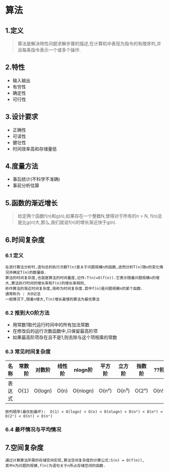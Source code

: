 # 算法

## 1.定义
> 算法是解决特性问题求解步骤的描述,在计算机中表现为指令的有限序列,并且每条指令表示一个或多个操作.

## 2.特性
- 输入输出
- 有穷性
- 确定性
- 可行性

## 3.设计要求
- 正确性
- 可读性
- 健壮性
- 时间效率高和存储量低

## 4.度量方法
- 事后统计(不科学不准确)
- 事前分析估算

## 5.函数的渐近增长
> 给定两个函数f(n)和g(n),如果存在一个整数N,使得对于所有的n > N, f(n)总是比g(n)大,那么,我们就说f(n)的增长渐近快于g(n).

## 6.时间复杂度
### 6.1 定义
    在进行算法分析时,语句总的执行次数T(n)是关于问题规模n的函数,进而分析T(n)随n的变化情况并确定T(n)的数量级.
    算法的时间复杂度,也就是算法的时间量度,记作:T(n)=O(f(n)).它表示随着问题规模n的增大,算法执行时间的增长率和f(n)的增长率相同,
    称作算法的渐近时间复杂度,简称为时间复杂度.其中f(n)是问题规模n的某个函数.
    通常称为 : 大O记法
    一般情况下,随着n增大,T(n)增长最慢的算法为最优算法
### 6.2 推到大O阶方法
- 用常数1取代运行时间中的所有加法常数
- 在修改后的运行次数函数中,只保留最高阶项
- 如果最高阶项存在且不是1,则去除与这个项相乘的常数

### 6.3 常见时间复杂度
| 名称        | 常数阶    |  对数阶  |  线性阶  |  nlogn阶  |  平方阶  |  立方阶  |  指数阶  |  ??阶  |  ??阶  |
| --------   | -----:   | :----: | :----: | :----: | :----: | :----: | :----: | :----: | :----: |
| 表达式        | O(1)      |   O(logn)    |    O(n)   |    O(nlogn)   |  O(n²)     |   O(n³)    |   O(2ⁿ)    |   O(n!)    |   O(nⁿ)    |

    排列顺序(最优到最坏):  O(1) < O(logn) < O(n) < O(nlogn) < O(n²) < O(n³) < O(2ⁿ) < O(n!) < O(nⁿ)
### 6.4 最坏情况与平均情况
## 7.空间复杂度
    通过计算算法所需的存储空间实现,算法空间复杂度的计算公式:S(n) = O(f(n)),
    其中n为问题的规模,f(n)为语句关于n所占存储空间的函数.